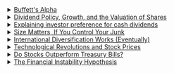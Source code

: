 <details>
  <summary>
    <a href='https://papers.ssrn.com/sol3/papers.cfm?abstract_id=3197185'>Buffett's Alpha</a>
  </summary>
</details>

<details>
  <summary>
    <a href='https://www.jstor.org/stable/2351143'>Dividend Policy, Growth, and the Valuation of Shares</a>
  </summary>
</details>

<details>
  <summary>
    <a href='https://www.sciencedirect.com/science/article/abs/pii/0304405X84900254'>Explaining investor preference for cash dividends</a>
  </summary>
</details>


<details>
  <summary>
    <a href='https://papers.ssrn.com/sol3/papers.cfm?abstract_id=2553889'>Size Matters, If You Control Your Junk</a>
  </summary>
</details>


<details>
  <summary>
    <a href='https://www.aqr.com/Insights/Research/Journal-Article/International-Diversification-Works-Eventually'>International Diversification Works (Eventually)</a>
  </summary>
</details>

<details>
  <summary>
    <a href='https://papers.ssrn.com/sol3/papers.cfm?abstract_id=875727'>Technological Revolutions and Stock Prices</a>
  </summary>
</details>


<details>
  <summary>
    <a href='https://papers.ssrn.com/sol3/papers.cfm?abstract_id=2900447'>Do Stocks Outperform Treasury Bills?</a>
  </summary>
</details>


<details>
  <summary>
    <a href='https://www.levyinstitute.org/pubs/wp74.pdf'>The Financial Instability Hypothesis</a>
  </summary>

  <p>
  The first theorem of the financial instability hypothesis is that the economy has financing regimes
  under which it is stable, and financing regimes in which it is
  unstable. The second theorem of the financial instability
  hypothesis is that over periods of prolonged prosperity, the
  economy transits from financial relations that make for a stable
  system to financial relations that make for an unstable system.
  </p>

  <p>
  Furthermore, if an economy with a sizeable body of speculative
  financial units is in an inflationary state, and the authorities
  attempt to exorcise inflation by monetary constraint, then
  speculative units will become Ponzi units and the net worth of
  previously Ponzi units will quickly evaporate
  </p>
</details>
